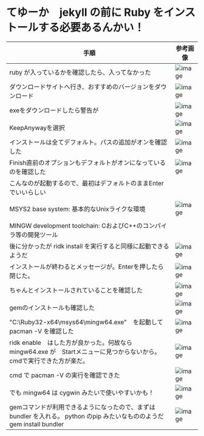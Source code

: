 <link rel="stylesheet" type="text/css" href="/assets/css/styles.css">

# てゆーか　jekyll の前に Ruby をインストールする必要あるんかい！

|手順|参考画像|
|-|-|
|ruby が入っているかを確認したら、入ってなかった|![image](https://github.com/jamad/jamad.github.io/assets/949913/dc437b23-81ff-4f23-bc0b-b3155ae0b2ac)|
|ダウンロードサイトへ行き、おすすめのバージョンをダウンロード|![image](https://github.com/jamad/jamad.github.io/assets/949913/31bad4b1-6d26-4cae-a968-9fe2e2b1ba8f)|
|exeをダウンロードしたら警告が|![image](https://github.com/jamad/jamad.github.io/assets/949913/642d8693-305c-41f1-b477-d2cab9da4981)|
|KeepAnywayを選択|![image](https://github.com/jamad/jamad.github.io/assets/949913/fb40fda2-f80a-4a8a-9e11-d89b6dd3c47c)|
|インストールは全てデフォルト。パスの追加がオンを確認した|![image](https://github.com/jamad/jamad.github.io/assets/949913/27d42233-920e-4274-89c7-8e7fa8f1cda1)|
|Finish直前のオプションもデフォルトがオンになっているのを確認した|![image](https://github.com/jamad/jamad.github.io/assets/949913/b57bc822-3f27-4235-a5eb-d0232c30a0f4)|
|こんなのが起動するので、最初はデフォルトのままEnterでいいらしい <br><br>MSYS2 base system: 基本的なUnixライクな環境<br><br>MINGW development toolchain: CおよびC++のコンパイラ等の開発ツール|![image](https://github.com/jamad/jamad.github.io/assets/949913/50292012-c971-47fa-81b4-89902c9e8457)|
|後に分かったが ridk install を実行すると同様に起動できるようだ|![image](https://github.com/jamad/jamad.github.io/assets/949913/cf428a5d-ee0d-4a9f-b30a-c9450be80eb5)|
|インストールが終わるとメッセージが。Enterを押したら閉じた。|![image](https://github.com/jamad/jamad.github.io/assets/949913/2c337a3b-7201-4499-b2d6-594014d97068)|
|ちゃんとインストールされていることを確認した|![image](https://github.com/jamad/jamad.github.io/assets/949913/c2ff6be5-27ae-4bbd-a6b0-94b6eee43dd8)|
|gemのインストールも確認した|![image](https://github.com/jamad/jamad.github.io/assets/949913/67fa8bab-cf3d-4d68-8948-50c856303e4f)|
|"C:\Ruby32-x64\msys64\mingw64.exe"　を起動して　pacman -V を確認した|![image](https://github.com/jamad/jamad.github.io/assets/949913/ea52e651-b34d-481b-a50e-5b67213ad638)|
|ridk enable　はした方が良かった。何故なら mingw64.exe が　Startメニューに見つからないから。cmdで実行できた方が楽だ。|![image](https://github.com/jamad/jamad.github.io/assets/949913/69f2822a-3a4c-467f-93ed-27d59bdbdd88)|
|cmd で pacman -V の実行を確認できた|![image](https://github.com/jamad/jamad.github.io/assets/949913/fe55aef7-ca5f-4d3d-b712-474d56e435a2)|
|でも mingw64 は cygwin みたいで使いやすいかも！|![image](https://github.com/jamad/jamad.github.io/assets/949913/02b065a4-1f5f-409a-b3e9-dbaf8ae9b6b5)|
|gemコマンドが利用できるようになったので、まずは bundler を入れる。 python のpip みたいなもののようだ　gem install bundler|![image](https://github.com/jamad/jamad.github.io/assets/949913/5694505a-4a64-4bfa-a4e7-13128222f2cf)|





